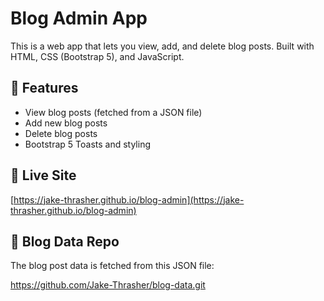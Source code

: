 # Blog Admin App

This is a web app that lets you view, add, and delete blog posts. Built with HTML, CSS (Bootstrap 5), and JavaScript.

## 🚀 Features

- View blog posts (fetched from a JSON file)
- Add new blog posts 
- Delete blog posts
- Bootstrap 5 Toasts and styling

## 🔗 Live Site

[https://jake-thrasher.github.io/blog-admin](https://jake-thrasher.github.io/blog-admin)

## 📂 Blog Data Repo

The blog post data is fetched from this JSON file:

https://github.com/Jake-Thrasher/blog-data.git
